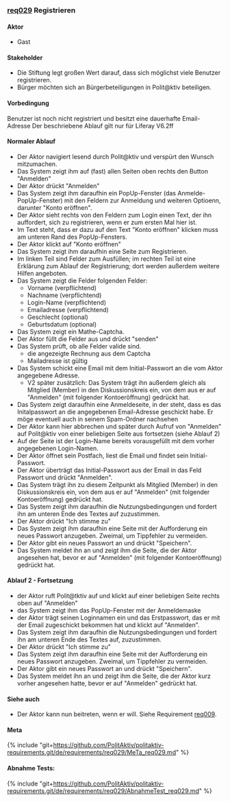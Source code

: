 
### [req029](https://github.com/PolitAktiv/politaktiv-requirements/tree/master/de/requirements/req029/req029.md) Registrieren

#### Aktor
 * Gast


#### Stakeholder
 * Die Stiftung legt großen Wert darauf, dass sich möglichst viele Benutzer registrieren.
 * Bürger möchten sich an Bürgerbeteiligungen in Polit@ktiv beteiligen.


#### Vorbedingung
Benutzer ist noch nicht registriert und besitzt eine dauerhafte Email-Adresse Der beschriebene Ablauf gilt nur für Liferay V6.2ff


#### Normaler Ablauf
 * Der Aktor navigiert lesend durch Polit@ktiv und verspürt den Wunsch mitzumachen.
 * Das System zeigt ihm auf (fast) allen Seiten oben rechts den Button "Anmelden"
 * Der Aktor drückt "Anmelden"
 * Das System zeigt ihm daraufhin ein PopUp-Fenster (das Anmelde-PopUp-Fenster) mit den Feldern zur Anmeldung und weiteren Optioenn, darunter "Konto eröffnen".
 * Der Aktor sieht rechts von den Feldern zum Login einen Text, der ihn auffordert, sich zu registrieren, wenn er zum ersten Mal hier ist.
 * Im Text steht, dass er dazu auf den Text "Konto eröffnen" klicken muss am unteren Rand des PopUp-Fensters.
 * Der Aktor klickt auf "Konto eröffnen"
 * Das System zeigt ihm daraufhin eine Seite zum Registrieren.
 * Im linken Teil sind Felder zum Ausfüllen; im rechten Teil ist eine Erklärung zum Ablauf der Registrierung; dort werden außerdem weitere Hilfen angeboten.
 * Das System zeigt die Felder folgenden Felder:
   * Vorname (verpflichtend)
   * Nachname (verpflichtend)
   * Login-Name (verpflichtend)
   * Emailadresse (verpflichtend)
   * Geschlecht (optional)
   * Geburtsdatum (optional)
 * Das System zeigt ein Mathe-Captcha.
 * Der Aktor füllt die Felder aus und drückt "senden"
 * Das System prüft, ob alle Felder valide sind.
   * die angezeigte Rechnung aus dem Captcha
   * Mailadresse ist gültig
 * Das System schickt eine Email mit dem Initial-Passwort an die vom Aktor angegebene Adresse.
     * V2 später zusätzlich: Das System trägt ihn außerdem gleich als Mitglied (Member) in den Diskussionskreis  ein, von dem aus er auf "Anmelden" (mit folgender Kontoeröffnung)  gedrückt hat.
 * Das System zeigt daraufhin eine Anmeldeseite, in der steht, dass es das  Initalpasswort an die angegebenen Email-Adresse geschickt habe. Er möge  eventuell auch in seinem Spam-Ordner nachsehen
 * Der Aktor kann hier abbrechen und später durch Aufruf von "Anmelden" auf Polit@ktiv von einer beliebigen Seite aus fortsetzen (siehe Ablauf 2)
 * Auf der Seite ist der Login-Name bereits vorausgefüllt mit dem vorher angegebenen Login-Namen.
 * Der Aktor öffnet sein Postfach, liest die Email und findet sein Initial-Passwort.
 * Der Aktor überträgt das Initial-Passwort aus der Email in das Feld Passwort und drückt "Anmelden".
 * Das System trägt ihn zu diesem Zeitpunkt als Mitglied (Member) in den Diskussionskreis ein, von dem aus er auf "Anmelden" (mit folgender Kontoeröffnung) gedrückt hat.
 * Das System zeigt ihm daraufhin die Nutzungsbedingungen und fordert ihn am unteren Ende des Textes auf zuzustimmen.
 * Der Aktor drückt "Ich stimme zu"
 * Das System zeigt ihm daraufhin eine Seite mit der Aufforderung ein neues Passwort anzugeben. Zweimal, um Tippfehler zu vermeiden.
 * Der Aktor gibt ein neues Passwort an und drückt "Speichern".
 * Das System meldet ihn an und zeigt ihm die Seite, die der Aktor angesehen hat, bevor er auf "Anmelden" (mit folgender Kontoeröffnung) gedrückt hat.


#### Ablauf 2 - Fortsetzung
 * der Aktor ruft Polit@tktiv auf und klickt auf einer beliebigen Seite rechts oben auf "Anmelden"
 * das System zeigt ihm das PopUp-Fenster mit der Anmeldemaske
 * der Aktor trägt seinen Loginnamen ein und das Erstpasswort, das er mit der Email zugeschickt bekommen hat und klickt auf "Anmelden".
 * Das System zeigt ihm daraufhin die Nutzungsbedingungen und fordert ihn am unteren Ende des Textes auf, zuzustimmen.
 * Der Aktor drückt "Ich stimme zu"
 * Das System zeigt ihm daraufhin eine Seite mit der Aufforderung ein neues Passwort anzugeben. Zweimal, um Tippfehler zu vermeiden.
 * Der Aktor gibt ein neues Passwort an und drückt "Speichern".
 * Das System meldet ihn an und zeigt ihm die Seite, die der Aktor kurz vorher angesehen hatte, bevor er auf "Anmelden" gedrückt hat.


#### Siehe auch
 
 * Der Aktor kann nun beitreten, wenn er will. Siehe Requirement [req009](https://github.com/PolitAktiv/politaktiv-requirements/tree/master/de/requirements/req009/req009.md).

#### Meta
{% include "git+https://github.com/PolitAktiv/politaktiv-requirements.git/de/requirements/req029/MeTa_req029.md" %} 


#### Abnahme Tests:
{% include "git+https://github.com/PolitAktiv/politaktiv-requirements.git/de/requirements/req029/AbnahmeTest_req029.md" %} 